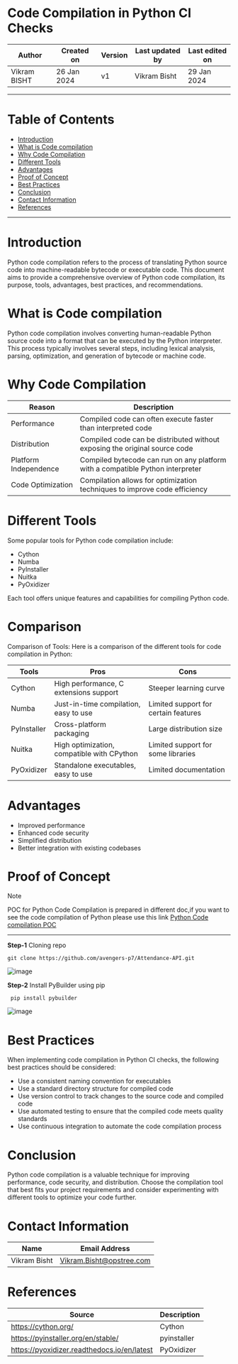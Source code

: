 # Code Compilation in Python CI Checks

|   Author     |  Created on   |  Version   | Last updated by | Last edited on |
| ------------ | --------------| -----------|---------------- |--------------- |
| Vikram BISHT | 26 Jan 2024   |     v1     | Vikram Bisht    | 29 Jan 2024    |

---
# Table of Contents 
+ [Introduction](#introduction)
+ [What is Code compilation](#What-is-Code-compilation)
+ [Why Code Compilation](#Why-Code-Compilation)
+ [Different Tools](#Different-Tools)
+ [Advantages](#Advantages)
+ [Proof of Concept](#Proof-of-Concept)
+ [Best Practices](#Best-Practices)
+ [Conclusion](#conclusion)
+ [Contact Information](#contact-information)
+ [References](#References)
***


# Introduction
Python code compilation refers to the process of translating Python source code into machine-readable bytecode or executable code. This document aims to provide a comprehensive overview of Python code compilation, its purpose, tools, advantages, best practices, and recommendations.

# What is Code compilation

Python code compilation involves converting human-readable Python source code into a format that can be executed by the Python interpreter. This process typically involves several steps, including lexical analysis, parsing, optimization, and generation of bytecode or machine code.


# Why Code Compilation

|  Reason                         |        Description                                                             |
| ---------                       | ------------------------------------------------------------------------------ |
| Performance                     | Compiled code can often execute faster than interpreted code                   |  
| Distribution                    | Compiled code can be distributed without exposing the original source code     |
| Platform Independence           | Compiled bytecode can run on any platform with a compatible Python interpreter |
| Code Optimization               | Compilation allows for optimization techniques to improve code efficiency      |


# Different Tools
Some popular tools for Python code compilation include:

* Cython
* Numba
* PyInstaller
* Nuitka
* PyOxidizer

Each tool offers unique features and capabilities for compiling Python code.

# Comparison

Comparison of Tools: Here is a comparison of the different tools for code compilation in Python:

| Tools                    |        Pros                                                        |          Cons                                     |
| ------------             | -------------------------------------------------------------------| --------------------------------------------------|
| Cython                   | High performance, C extensions support	                            |  Steeper learning curve                           |
| Numba                    | Just-in-time compilation, easy to use                              | 	Limited support for certain features             |
| PyInstaller              | Cross-platform packaging                                           |  Large distribution size                          |
| Nuitka                   | High optimization, compatible with CPython                         |  Limited support for some libraries               |
| PyOxidizer               | Standalone executables, easy to use                                | 	Limited documentation                            |


# Advantages

* Improved performance
* Enhanced code security
* Simplified distribution
* Better integration with existing codebases


# Proof of Concept

> [!NOTE]
> POC for Python  Code Compilation is prepared in different doc,if you want to see the code compilation of Python please use this link [Python Code compilation POC](https://github.com/avengers-p7/Documentation/blob/main/Application_CI/Design/04-%20Python%20CI%20Checks/Python%20Static%20Code%20POC%20.md) 
***


**Step-1** Cloning repo

``` shell 
git clone https://github.com/avengers-p7/Attendance-API.git
```
![image](https://github.com/avengers-p7/Documentation/assets/79625874/a7ad5dba-62d4-4449-b99c-ba7bd8862fa1)


**Step-2** Install PyBuilder using pip

``` shell 
 pip install pybuilder
```
![image](https://github.com/avengers-p7/Documentation/assets/79625874/b52662eb-6212-4386-ae6b-f3813232957a)






# Best Practices

When implementing code compilation in Python CI checks, the following best practices should be considered:
* Use a consistent naming convention for executables
* Use a standard directory structure for compiled code
* Use version control to track changes to the source code and compiled code
* Use automated testing to ensure that the compiled code meets quality standards
* Use continuous integration to automate the code compilation process

 # Conclusion

Python code compilation is a valuable technique for improving performance, code security, and distribution. Choose the compilation tool that best fits your project requirements and consider experimenting with different tools to optimize your code further.


# Contact Information

|  Name                     |        	Email Address           |
| ------------              | --------------------------------|
| Vikram Bisht              |  Vikram.Bisht@opstree.com       |  

# References

|  Source                                                                                 |        Description    |
| ------------                                                                            | ----------------------|
| https://cython.org/                                                                     |       Cython          |  
| https://pyinstaller.org/en/stable/                                                      | pyinstaller           |	
| https://pyoxidizer.readthedocs.io/en/latest                                             | PyOxidizer            |
      

